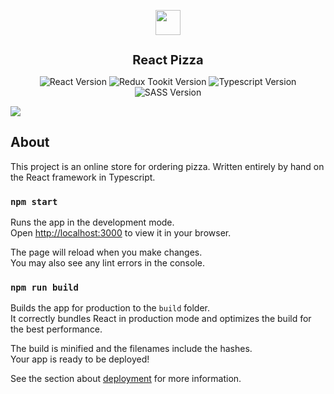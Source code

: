 
<p align="center">
      <img width="40px" height="40px" src="https://i.ibb.co/YbPjbCV/pizza-logo.png" >
</p>
<h1 style="font-size:20px;" align="center">React Pizza</h1>
<p align="center">
      <img  src="https://img.shields.io/badge/React-18.2.0-%23087ea4" alt="React Version">
      <img  src="https://img.shields.io/badge/ReduxToolkit-1.9.3-%23764abc" alt="Redux Tookit Version">
      <img  src="https://img.shields.io/badge/TypeScript-5.0.4-%233178c6" alt="Typescript Version">
      <img  src="https://img.shields.io/badge/SASS-1.60.0-%23cf649a" alt="SASS Version">
</p>

 ![](https://i.ibb.co/0ZtBR8P/image.gif)



## About
This project is an online store for ordering pizza. Written entirely by hand on the React framework in Typescript.




### `npm start`

Runs the app in the development mode.\
Open [http://localhost:3000](http://localhost:3000) to view it in your browser.

The page will reload when you make changes.\
You may also see any lint errors in the console.


### `npm run build`

Builds the app for production to the `build` folder.\
It correctly bundles React in production mode and optimizes the build for the best performance.

The build is minified and the filenames include the hashes.\
Your app is ready to be deployed!

See the section about [deployment](https://facebook.github.io/create-react-app/docs/deployment) for more information.


